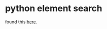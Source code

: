 # python element search 

found this <a href="http://www.practicepython.org/exercise/2014/11/11/20-element-search.html">here</a>.